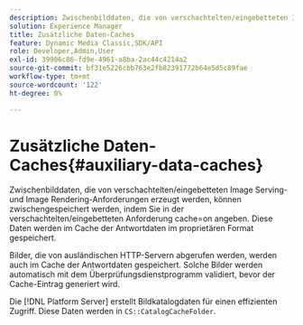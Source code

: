 ```yaml
---
description: Zwischenbilddaten, die von verschachtelten/eingebetteten Image Serving- und Image Rendering-Anforderungen erzeugt werden, können zwischengespeichert werden, indem Sie in der verschachtelten/eingebetteten Anforderung cache=on angeben. Diese Daten werden im Cache der Antwortdaten im proprietären Format gespeichert.
solution: Experience Manager
title: Zusätzliche Daten-Caches
feature: Dynamic Media Classic,SDK/API
role: Developer,Admin,User
exl-id: 39906c86-fd9e-4961-a8ba-2ac44c4214a2
source-git-commit: bf31e5226cbb763e2fb82391772b64e5d5c89fae
workflow-type: tm+mt
source-wordcount: '122'
ht-degree: 0%

---
```


# Zusätzliche Daten-Caches{#auxiliary-data-caches}

Zwischenbilddaten, die von verschachtelten/eingebetteten Image Serving- und Image Rendering-Anforderungen erzeugt werden, können zwischengespeichert werden, indem Sie in der verschachtelten/eingebetteten Anforderung cache=on angeben. Diese Daten werden im Cache der Antwortdaten im proprietären Format gespeichert.

Bilder, die von ausländischen HTTP-Servern abgerufen werden, werden auch im Cache der Antwortdaten gespeichert. Solche Bilder werden automatisch mit dem Überprüfungsdienstprogramm validiert, bevor der Cache-Eintrag generiert wird.

Die [!DNL Platform Server] erstellt Bildkatalogdaten für einen effizienten Zugriff. Diese Daten werden in `CS::CatalogCacheFolder`.
